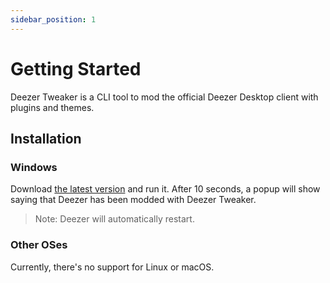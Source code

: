 ```yaml
---
sidebar_position: 1
---
```


# Getting Started

Deezer Tweaker is a CLI tool to mod the official Deezer Desktop client with plugins and themes.

## Installation

### Windows

Download [the latest version](https://github.com/Deezer-Tweaker/deezer-tweaker/releases/latest) and run it. After 10 seconds, a popup will show saying that Deezer has been modded with Deezer Tweaker.

> Note: Deezer will automatically restart.

### Other OSes

Currently, there's no support for Linux or macOS.
